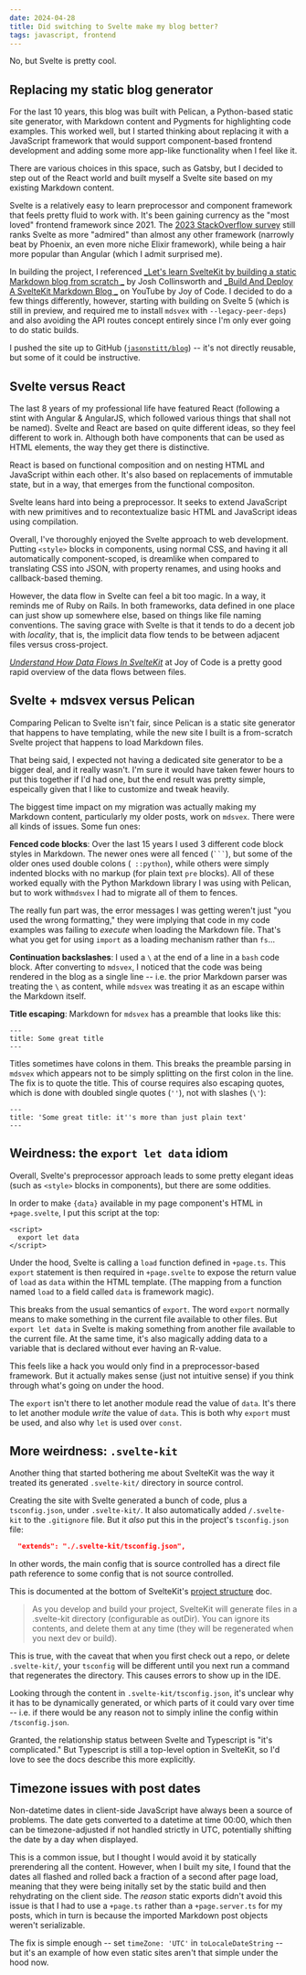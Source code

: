 ```yaml
---
date: 2024-04-28
title: Did switching to Svelte make my blog better?
tags: javascript, frontend
---
```


No, but Svelte is pretty cool.

## Replacing my static blog generator

For the last 10 years, this blog was built with Pelican, a Python-based static site generator, with Markdown content and Pygments for highlighting code examples. This worked well, but I started thinking about replacing it with a JavaScript framework that would support component-based frontend development and adding some more app-like functionality when I feel like it.

There are various choices in this space, such as Gatsby, but I decided to step out of the React world and built myself a Svelte site based on my existing Markdown content.

Svelte is a relatively easy to learn preprocessor and component framework that feels pretty fluid to work with. It's been gaining currency as the "most loved" frontend framework since 2021. The [2023 StackOverflow survey](https://survey.stackoverflow.co/2023/#section-admired-and-desired-web-frameworks-and-technologies) still ranks Svelte as more "admired" than almost any other framework (narrowly beat by Phoenix, an even more niche Elixir framework), while being a hair more popular than Angular (which I admit surprised me).

In building the project, I referenced [_Let's learn SvelteKit by building a static Markdown blog from scratch
_](https://joshcollinsworth.com/blog/build-static-sveltekit-markdown-blog) by Josh Collinsworth and [_Build And Deploy A SvelteKit Markdown Blog
_](https://www.youtube.com/watch?v=RhScu3uqGd0) on YouTube by Joy of Code. I decided to do a few things differently, however, starting with building on Svelte 5 (which is still in preview, and required me to install `mdsvex` with `--legacy-peer-deps`) and also avoiding the API routes concept entirely since I'm only ever going to do static builds.

I pushed the site up to GitHub ([`jasonstitt/blog`](https://github.com/jasonstitt/blog)) -- it's not directly reusable, but some of it could be instructive.

## Svelte versus React

The last 8 years of my professional life have featured React (following a stint with Angular & AngularJS, which followed various things that shall not be named). Svelte and React are based on quite different ideas, so they feel different to work in. Although both have components that can be used as HTML elements, the way they get there is distinctive.

React is based on functional composition and on nesting HTML and JavaScript within each other. It's also based on replacements of immutable state, but in a way, that emerges from the functional compositon.

Svelte leans hard into being a preprocessor. It seeks to extend JavaScript with new primitives and to recontextualize basic HTML and JavaScript ideas using compilation.

Overall, I've thoroughly enjoyed the Svelte approach to web development. Putting `<style>` blocks in components, using normal CSS, and having it all automatically component-scoped, is dreamlike when compared to translating CSS into JSON, with property renames, and using hooks and callback-based theming.

However, the data flow in Svelte can feel a bit too magic. In a way, it reminds me of Ruby on Rails. In both frameworks, data defined in one place can just show up somewhere else, based on things like file naming conventions. The saving grace with Svelte is that it tends to do a decent job with _locality_, that is, the implicit data flow tends to be between adjacent files versus cross-project.

[_Understand How Data Flows In SvelteKit_](https://joyofcode.xyz/sveltekit-data-flow) at Joy of Code is a pretty good rapid overview of the data flows between files.

## Svelte + mdsvex versus Pelican

Comparing Pelican to Svelte isn't fair, since Pelican is a static site generator that happens to have templating, while the new site I built is a from-scratch Svelte project that happens to load Markdown files.

That being said, I expected not having a dedicated site generator to be a bigger deal, and it really wasn't. I'm sure it would have taken fewer hours to put this together if I'd had one, but the end result was pretty simple, espeically given that I like to customize and tweak heavily.

The biggest time impact on my migration was actually making my Markdown content, particularly my older posts, work on `mdsvex`. There were all kinds of issues. Some fun ones:

**Fenced code blocks**: Over the last 15 years I used 3 different code block styles in Markdown. The newer ones were all fenced (` ``` `), but some of the older ones used double colons (` ::python`), while others were simply indented blocks with no markup (for plain text `pre` blocks). All of these worked equally with the Python Markdown library I was using with Pelican, but to work with`mdsvex` I had to migrate all of them to fences.

The really fun part was, the error messages I was getting weren't just "you used the wrong formatting," they were implying that code in my code examples was failing to _execute_ when loading the Markdown file. That's what you get for using `import` as a loading mechanism rather than `fs`...

**Continuation backslashes**: I used a `\` at the end of a line in a `bash` code block. After converting to `mdsvex`, I noticed that the code was being rendered in the blog as a single line -- i.e. the prior Markdown parser was treating the `\` as content, while `mdsvex` was treating it as an escape within the Markdown itself.

**Title escaping**: Markdown for `mdsvex` has a preamble that looks like this:

```
---
title: Some great title
---
```

Titles sometimes have colons in them. This breaks the preamble parsing in `mdsvex` which appears not to be simply splitting on the first colon in the line. The fix is to quote the title. This of course requires also escaping quotes, which is done with doubled single quotes (`''`), not with slashes (`\'`):

```
---
title: 'Some great title: it''s more than just plain text'
---
```

## Weirdness: the `export let data` idiom

Overall, Svelte's preprocessor approach leads to some pretty elegant ideas (such as `<style>` blocks in components), but there are some oddities.

In order to make `{data}` available in my page component's HTML in `+page.svelte`, I put this script at the top:

```svelte
<script>
  export let data
</script>
```

Under the hood, Svelte is calling a `load` function defined in `+page.ts`. This `export` statement is then required in `+page.svelte` to expose the return value of `load` as `data` within the HTML template. (The mapping from a function named `load` to a field called `data` is framework magic).

This breaks from the usual semantics of `export`. The word `export` normally means to make something in the current file available to other files. But `export let data` in Svelte is making something from another file available to the current file. At the same time, it's also magically adding data to a variable that is declared without ever having an R-value.

This feels like a hack you would only find in a preprocessor-based framework. But it actually makes sense (just not intuitive sense) if you think through what's going on under the hood.

The `export` isn't there to let another module read the value of `data`. It's there to let another module _write_ the value of `data`. This is both why `export` must be used, and also why `let` is used over `const`.

## More weirdness: `.svelte-kit`

Another thing that started bothering me about SvelteKit was the way it treated its generated `.svelte-kit/` directory in source control.

Creating the site with Svelte generated a bunch of code, plus a `tsconfig.json`, under `.svelte-kit/`. It also automatically added `/.svelte-kit` to the `.gitignore` file. But it _also_ put this in the project's `tsconfig.json` file:

```json
  "extends": "./.svelte-kit/tsconfig.json",
```

In other words, the main config that is source controlled has a direct file path reference to some config that is not source controlled.

This is documented at the bottom of SvelteKit's [project structure](https://kit.svelte.dev/docs/project-structure#other-files-svelte-kit) doc.

> As you develop and build your project, SvelteKit will generate files in a .svelte-kit directory (configurable as outDir). You can ignore its contents, and delete them at any time (they will be regenerated when you next dev or build).

This is true, with the caveat that when you first check out a repo, or delete `.svelte-kit/`, your `tsconfig` will be different until you next run a command that regenerates the directory. This causes errors to show up in the IDE.

Looking through the content in `.svelte-kit/tsconfig.json`, it's unclear why it has to be dynamically generated, or which parts of it could vary over time -- i.e. if there would be any reason not to simply inline the config within `/tsconfig.json`.

Granted, the relationship status between Svelte and Typescript is "it's complicated." But Typescript is still a top-level option in SvelteKit, so I'd love to see the docs describe this more explicitly.

## Timezone issues with post dates

Non-datetime dates in client-side JavaScript have always been a source of problems. The date gets converted to a datetime at time 00:00, which then can be timezone-adjusted if not handled strictly in UTC, potentially shifting the date by a day when displayed.

This is a common issue, but I thought I would avoid it by statically prerendering all the content. However, when I built my site, I found that the dates all flashed and rolled back a fraction of a second after page load, meaning that they were being initally set by the static build and then rehydrating on the client side. The _reason_ static exports didn't avoid this issue is that I had to use a `+page.ts` rather than a `+page.server.ts` for my posts, which in turn is because the imported Markdown post objects weren't serializable.

The fix is simple enough -- set `timeZone: 'UTC'` in `toLocaleDateString` -- but it's an example of how even static sites aren't that simple under the hood now.
